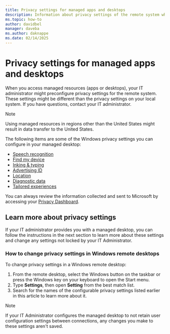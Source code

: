 ```yaml
---
title: Privacy settings for managed apps and desktops
description: Information about privacy settings of the remote system when using managed apps and desktops.
ms.topic: how-to
author: davidbel
manager: daveba
ms.author: daknappe
ms.date: 02/14/2025
---
```

# Privacy settings for managed apps and desktops

When you access managed resources (apps or desktops), your IT administrator might preconfigure privacy settings for the remote system. These settings might be different than the privacy settings on your local system. If you have questions, contact your IT administrator.

>[!NOTE]
> Using managed resources in regions other than the United States might result in data transfer to the United States.

The following items are some of the Windows privacy settings you can configure in your managed desktop:

- [Speech recognition](https://go.microsoft.com/fwlink/?linkid=874646)
- [Find my device](https://go.microsoft.com/fwlink/?linkid=533063)
- [Inking & typing](https://go.microsoft.com/fwlink/?linkid=874646)
- [Advertising ID](https://go.microsoft.com/fwlink/?linkid=838419)
- [Location](https://go.microsoft.com/fwlink/?linkid=529987)
- [Diagnostic data](https://go.microsoft.com/fwlink/?linkid=614828)
- [Tailored experiences](https://go.microsoft.com/fwlink/?linkid=614828)

You can always review the information collected and sent to Microsoft by accessing your [Privacy Dashboard](https://go.microsoft.com/fwlink/?linkid=864206).

## Learn more about privacy settings

If your IT administrator provides you with a managed desktop, you can follow the instructions in the next section to learn more about these settings and change any settings not locked by your IT Administrator.

### How to change privacy settings in Windows remote desktops

To change privacy settings in a Windows remote desktop:

1. From the remote desktop, select the Windows button on the taskbar or press the Windows key on your keyboard to open the Start menu.
2. Type **Settings**, then open **Setting** from the best match list.
3. Search for the names of the configurable privacy settings listed earlier in this article to learn more about it.

>[!NOTE]
> If your IT Administrator configures the managed desktop to not retain user configuration settings between connections, any changes you make to these settings aren't saved.
